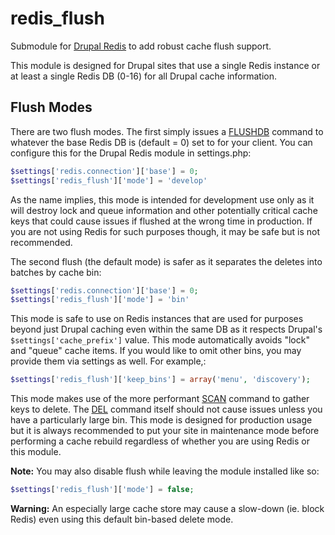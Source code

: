 # redis_flush
Submodule for [Drupal Redis](https://www.drupal.org/project/redis) to add
robust cache flush support.

This module is designed for Drupal sites that use a single Redis instance or at
least a single Redis DB (0-16) for all Drupal cache information.

## Flush Modes
There are two flush modes. The first simply issues a
[FLUSHDB](https://redis.io/commands/flushdb) command to whatever the base Redis
DB is (default = 0) set to for your client. You can configure this for the
Drupal Redis module in settings.php:

```php
$settings['redis.connection']['base'] = 0;
$settings['redis_flush']['mode'] = 'develop'
```

As the name implies, this mode is intended for development use only as it will
destroy lock and queue information and other potentially critical cache keys
that could cause issues if flushed at the wrong time in production. If you are
not using Redis for such purposes though, it may be safe but is not recommended.

The second flush (the default mode) is safer as it separates the deletes into
batches by cache bin:

```php
$settings['redis.connection']['base'] = 0;
$settings['redis_flush']['mode'] = 'bin'
```

This mode is safe to use on Redis instances that are used for purposes beyond
just Drupal caching even within the same DB as it respects Drupal's
`$settings['cache_prefix']` value. This mode automatically avoids "lock" and
"queue" cache items. If you would like to omit other bins, you may provide them
via settings as well. For example,:

```php
$settings['redis_flush']['keep_bins'] = array('menu', 'discovery');
```

This mode makes use of the more performant
[SCAN](https://redis.io/commands/scan) command to gather keys to delete.
The [DEL](https://redis.io/commands/del) command itself should not cause issues
unless you have a particularly large bin. This mode is designed for production
usage but it is always recommended to put your site in maintenance mode before
performing a cache rebuild regardless of whether you are using Redis or this
module.

**Note:** You may also disable flush while leaving the module installed like so:

```php
$settings['redis_flush']['mode'] = false;
```

**Warning:** An especially large cache store may cause a slow-down
(ie. block Redis) even using this default bin-based delete mode.
